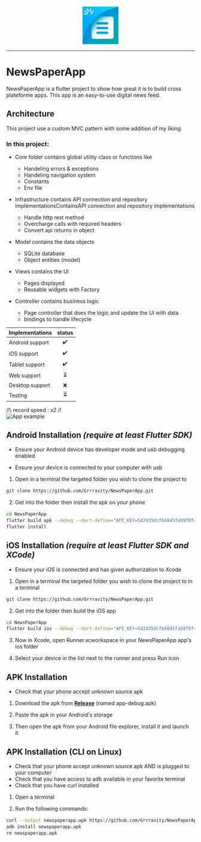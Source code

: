 <p align="center">
<img src="https://github.com/Grrravity/NewsPaperApp/blob/78b8ac90d4a42a1b5f9d43eeae0efb1ae5319493/assets/logo/newsapp_logo.png" height="100" alt="NewsPaperApp" />
</p>

---
# NewsPaperApp

NewsPaperApp is a flutter project to show how great it is to build cross plateforme apps.
This app is an easy-to-use digital news feed.

## Architecture
This project use a custom MVC pattern with some addition of my liking.

### In this project:

- Core folder contains global utility class or functions like
  - Handeling errors & exceptions
  - Handeling navigation system
  - Constants
  - Env file

- Infrastructure contains API connection and repository implementationsContainsAPI connection and repository implementations
  - Handle http rest method
  - Overcharge calls with required headers
  - Convert api returns in object

- Model contains the data objects 
  - SQLite database
  - Object entities (model)

- Views contains the UI
  - Pages displayed
  - Reusable widgets with Factory

- Controller contains business logic
  - Page controller that does the logic and update the UI with data
  - bindings to handle lifecycle
  

| Implementations      | status |
| :----------- | :----:  |
| Android support   | ✔️        |
| iOS support   | ✔️        |
| Tablet support   | ✔️        |
| Web support   | :hourglass_flowing_sand:        |
| Desktop support   | :x:        |
| Testing   | :hourglass_flowing_sand:   |

/!\ record speed : x2 /!\
![App example](https://media.giphy.com/media/rods3PANc71GmZPLhl/giphy-downsized.gif)

## Android Installation *(require at least Flutter SDK)*

* Ensure your Android device has developer mode and usb debugging enabled

* Ensure your device is connected to your computer with usb 

1. Open in a terminal the targeted folder you wish to clone the project to

```bash
git clone https://github.com/Grrravity/NewsPaperApp.git
```

2. Get into the folder then install the apk on your phone

```bash
cd NewsPaperApp
flutter build apk --debug --dart-define="API_KEY=5d2435dcfb6845fab9f0f4bf8c9a6e42" --dart-define="BASE_URL=https://newsapi.org/v2"
flutter install
```

## iOS Installation *(require at least Flutter SDK and XCode)*

* Ensure your iOS is connected and has given authorization to Xcode

1. Open in a terminal the targeted folder you wish to clone the project to in a terminal

```bash
git clone https://github.com/Grrravity/NewsPaperApp.git
```

2. Get into the folder then build the iOS app

```bash
cd NewsPaperApp
flutter build ios --debug --dart-define="API_KEY=5d2435dcfb6845fab9f0f4bf8c9a6e42" --dart-define="BASE_URL=https://newsapi.org/v2"
```

3. Now in Xcode, open Runner.xcworkspace in your NewsPaperApp app's ios folder

4. Select your device in the list next to the runner and press Run icon

## APK Installation
* Check that your phone accept unknown source apk

1. Download the apk from **[Release](https://github.com/Grrravity/NewsPaperApp/releases/tag/v.0.1.0)** (named app-debug.apk)

2. Paste the apk in your Android's storage

4. Then open the apk from your Android file explorer, install it and launch it.

## APK Installation (CLI on Linux)
* Check that your phone accept unknown source apk AND is plugged to your computer
* Check that you have access to adb available in your favorite terminal
* Check that you have curl installed

1. Open a terminal

2. Run the following commands:
```bash
curl --output newspaperapp.apk https://github.com/Grrravity/NewsPaperApp/releases/download/v.0.1.0/app-debug.apk
adb install newspaperapp.apk
rm newspaperapp.apk
```

